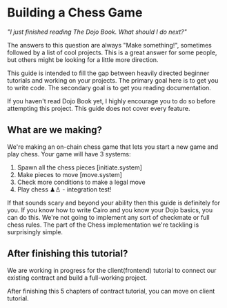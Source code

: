 # Building a Chess Game

_"I just finished reading The Dojo Book. What should I do next?"_

The answers to this question are always "Make something!", sometimes followed by a list of cool projects. This is a great answer for some people, but others might be looking for a little more direction.

This guide is intended to fill the gap between heavily directed beginner tutorials and working on your projects. The primary goal here is to get you to write code. The secondary goal is to get you reading documentation.

If you haven't read Dojo Book yet, I highly encourage you to do so before attempting this project. This guide does not cover every feature.

## What are we making?

We're making an on-chain chess game that lets you start a new game and play chess. Your game will have 3 systems:

1. Spawn all the chess pieces [initiate.system]
2. Make pieces to move [move.system]
3. Check more conditions to make a legal move
4. Play chess ♟♙ - integration test!

If that sounds scary and beyond your ability then this guide is definitely for you. If you know how to write Cairo and you know your Dojo basics, you can do this. We're not going to implement any sort of checkmate or full chess rules. The part of the Chess implementation we're tackling is surprisingly simple.

## After finishing this tutorial?

We are working in progress for the client(frontend) tutorial to connect our existing contract and build a full-working project.

After finishing this 5 chapters of contract tutorial, you can move on client tutorial.
